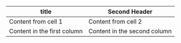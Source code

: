 title | Second Header
------------ | -------------
Content from cell 1 | Content from cell 2
Content in the first column | Content in the second column

